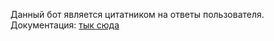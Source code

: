 Данный бот является цитатником на ответы пользователя.
Документация: [тык сюда](https://github.com/StretenskiyDanila/vk-bot-quote/wiki/%D0%94%D0%BE%D0%BA%D1%83%D0%BC%D0%B5%D0%BD%D1%82%D0%B0%D1%86%D0%B8%D1%8F)
